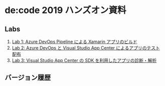 # de:code 2019 ハンズオン資料

## Labs

1. [Lab 1: Azure DevOps Pipeline による Xamarin アプリのビルド](./lab1/README.md)
2. [Lab 2: Azure DevOps と Visual Studio App Center によるアプリのテスト配布](./lab2/README.md)
3. [Lab 3: Visual Studio App Center の SDK を利用したアプリの診断・解析](./lab3/README.md)

## バージョン履歴
